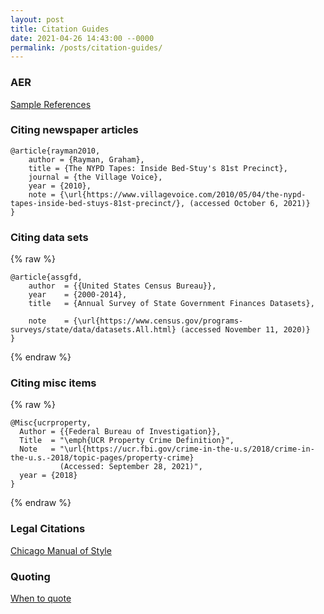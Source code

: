 ```yaml
---
layout: post
title: Citation Guides
date: 2021-04-26 14:43:00 --0000
permalink: /posts/citation-guides/
---
```


### AER
[Sample References](https://www.aeaweb.org/journals/policies/sample-references)

### Citing newspaper articles
```
@article{rayman2010,
    author = {Rayman, Graham},
    title = {The NYPD Tapes: Inside Bed-Stuy's 81st Precinct},
    journal = {the Village Voice},
    year = {2010},
    note = {\url{https://www.villagevoice.com/2010/05/04/the-nypd-tapes-inside-bed-stuys-81st-precinct/}, (accessed October 6, 2021)}
}
```

### Citing data sets
{% raw %}
```
@article{assgfd,
	author	= {{United States Census Bureau}},
	year	= {2000-2014},
	title	= {Annual Survey of State Government Finances Datasets},
    
	note	= {\url{https://www.census.gov/programs-surveys/state/data/datasets.All.html} (accessed November 11, 2020)}
}
```
{% endraw %}

### Citing misc items
{% raw %}
```
@Misc{ucrproperty,
  Author = {{Federal Bureau of Investigation}},
  Title  = "\emph{UCR Property Crime Definition}",
  Note   = "\url{https://ucr.fbi.gov/crime-in-the-u.s/2018/crime-in-the-u.s.-2018/topic-pages/property-crime}
           (Accessed: September 28, 2021)",
  year = {2018}
}
```
{% endraw %}

### Legal Citations
[Chicago Manual of Style](https://owl.purdue.edu/owl/research_and_citation/chicago_manual_17th_edition/cmos_formatting_and_style_guide/legal_public_and_unpublished_materials.html)

### Quoting
[When to quote](https://info.legalsolutions.thomsonreuters.com/pdf/perspec/2005-fall/2005-fall-5.pdf)